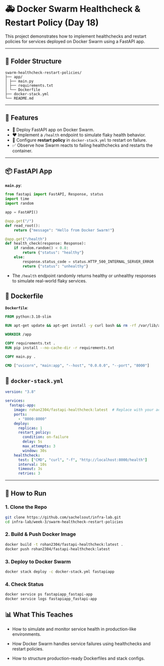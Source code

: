 # 🚑 Docker Swarm Healthcheck & Restart Policy (Day 18)

This project demonstrates how to implement healthchecks and restart policies for services deployed on Docker Swarm using a FastAPI app.

---

## 📁 Folder Structure

```plaintext
swarm-healthcheck-restart-policies/
├── app/
│ ├── main.py
│ ├── requirements.txt
│ └── Dockerfile
├── docker-stack.yml
└── README.md
```


---

## 🚀 Features

- 🐳 Deploy FastAPI app on Docker Swarm.
- ❤️ Implement a `/health` endpoint to simulate flaky health behavior.
- 🔁 Configure **restart policy** in `docker-stack.yml` to restart on failure.
- ✅ Observe how Swarm reacts to failing healthchecks and restarts the container.

---

## 📦 FastAPI App

**`main.py`**:

```python
from fastapi import FastAPI, Response, status
import time
import random

app = FastAPI()

@app.get("/")
def read_root():
    return {"message": "Hello from Docker Swarm!"}

@app.get("/health")
def health_check(response: Response):
    if random.random() < 0.8:
        return {"status": "healthy"}
    else:
        response.status_code = status.HTTP_500_INTERNAL_SERVER_ERROR
        return {"status": "unhealthy"}
```

- The ```/health``` endpoint randomly returns healthy or unhealthy responses to simulate real-world flaky services.

## 🐋 Dockerfile

**`Dockerfile`**:

```Dockerfile
FROM python:3.10-slim

RUN apt-get update && apt-get install -y curl bash && rm -rf /var/lib/apt/lists/*

WORKDIR /app

COPY requirements.txt .
RUN pip install --no-cache-dir -r requirements.txt

COPY main.py .

CMD ["uvicorn", "main:app", "--host", "0.0.0.0", "--port", "8000"]
```

## 📄 `docker-stack.yml`
```yaml
version: "3.8"

services:
  fastapi-app:
    image: rohan2304/fastapi-healthcheck:latest  # Replace with your actual image if needed
    ports:
      - "8000:8000"
    deploy:
      replicas: 1
      restart_policy:
        condition: on-failure
        delay: 5s
        max_attempts: 3
        window: 30s
    healthcheck:
      test: ["CMD", "curl", "-f", "http://localhost:8000/health"]
      interval: 10s
      timeout: 3s
      retries: 3
```

---

## 🔧 How to Run

### 1. Clone the Repo
```bash
git clone https://github.com/sachelsout/infra-lab.git
cd infra-lab/week-3/swarm-healthcheck-restart-policies 
```

### 2. Build & Push Docker Image
```bash
docker build -t rohan2304/fastapi-healthcheck:latest .
docker push rohan2304/fastapi-healthcheck:latest
```

### 3. Deploy to Docker Swarm
```bash
docker stack deploy -c docker-stack.yml fastapiapp
```

### 4. Check Status
```bash
docker service ps fastapiapp_fastapi-app
docker service logs fastapiapp_fastapi-app
```

## 📊 What This Teaches

- How to simulate and monitor service health in production-like environments.

- How Docker Swarm handles service failures using healthchecks and restart policies.

- How to structure production-ready Dockerfiles and stack configs.